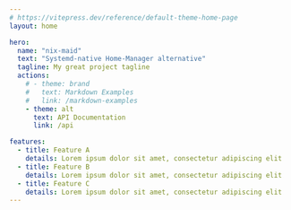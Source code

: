 ```yaml
---
# https://vitepress.dev/reference/default-theme-home-page
layout: home

hero:
  name: "nix-maid"
  text: "Systemd-native Home-Manager alternative"
  tagline: My great project tagline
  actions:
    # - theme: brand
    #   text: Markdown Examples
    #   link: /markdown-examples
    - theme: alt
      text: API Documentation
      link: /api

features:
  - title: Feature A
    details: Lorem ipsum dolor sit amet, consectetur adipiscing elit
  - title: Feature B
    details: Lorem ipsum dolor sit amet, consectetur adipiscing elit
  - title: Feature C
    details: Lorem ipsum dolor sit amet, consectetur adipiscing elit
---
```


